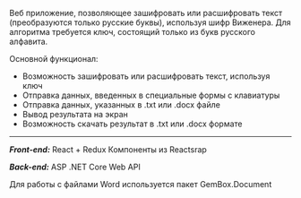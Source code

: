 Веб приложение, позволяющее зашифровать или расшифровать текст (преобразуются только русские буквы),
используя шифр Виженера. Для алгоритма требуется ключ, состоящий только из букв русского алфавита.

Основной функционал:
- Возможность зашифровать или расшифровать текст, используя ключ
- Отправка данных, введенных в специальные формы с клавиатуры
- Отправка данных, указанных в .txt или .docx файле
- Вывод результата на экран
- Возможность скачать результат в .txt или .docx формате
--------------------------------------------------------------------------

***Front-end:***
React + Redux
Компоненты из Reactsrap

***Back-end:***
ASP .NET Core Web API

Для работы с файлами Word используется пакет GemBox.Document
